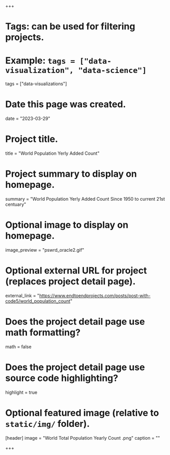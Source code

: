 +++
# Tags: can be used for filtering projects.
# Example: `tags = ["data-visualization", "data-science"]`
tags = ["data-visualizations"]

# Date this page was created.
date = "2023-03-29"

# Project title.
title = "World Population Yerly Added Count"

# Project summary to display on homepage.
summary = "World Population Yerly Added Count Since 1950 to current 21st centuary"

# Optional image to display on homepage.
image_preview = "pswrd_oracle2.gif"

# Optional external URL for project (replaces project detail page).
external_link = "https://www.endtoendprojects.com/posts/post-with-code5/world_population_count"

# Does the project detail page use math formatting?
math = false

# Does the project detail page use source code highlighting?
highlight = true

# Optional featured image (relative to `static/img/` folder).
[header]
image = "World Total Population Yearly Count .png"
caption = ""

+++
